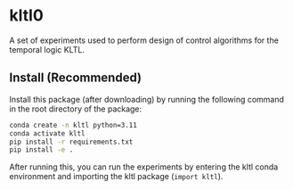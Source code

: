 # kltl0
A set of experiments used to perform design of control algorithms for the temporal logic KLTL.

## Install (Recommended)

Install this package (after downloading) by running the following command in the root directory of the package:

```bash
conda create -n kltl python=3.11
conda activate kltl
pip install -r requirements.txt
pip install -e .
```

After running this, you can run the experiments by entering the kltl conda environment
and importing the kltl package (`import kltl`).
